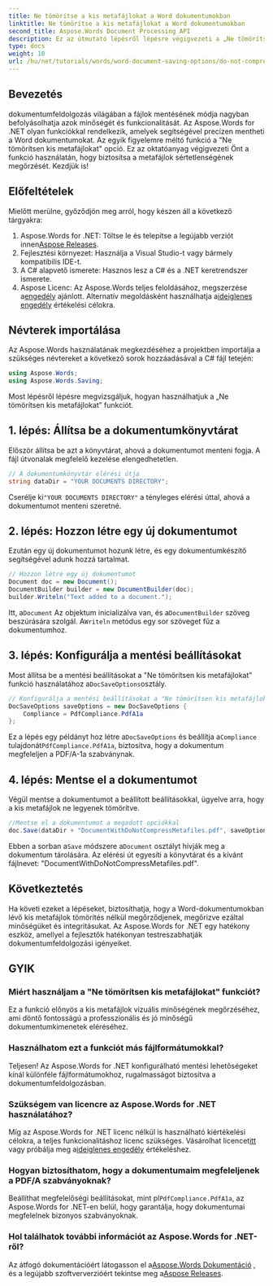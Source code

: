 ```yaml
---
title: Ne tömörítse a kis metafájlokat a Word dokumentumokban
linktitle: Ne tömörítse a kis metafájlokat a Word dokumentumokban
second_title: Aspose.Words Document Processing API
description: Ez az útmutató lépésről lépésre végigvezeti a „Ne tömörítsen kis metafájlokat” funkció használatának folyamatán, biztosítva ezzel, hogy dokumentumai a mentési folyamat során megőrizzék sértetlenségüket és minőségüket.
type: docs
weight: 10
url: /hu/net/tutorials/words/word-document-saving-options/do-not-compress-small-metafiles-word-documents/
---
```

## Bevezetés

dokumentumfeldolgozás világában a fájlok mentésének módja nagyban befolyásolhatja azok minőségét és funkcionalitását. Az Aspose.Words for .NET olyan funkciókkal rendelkezik, amelyek segítségével precízen mentheti a Word dokumentumokat. Az egyik figyelemre méltó funkció a "Ne tömörítsen kis metafájlokat" opció. Ez az oktatóanyag végigvezeti Önt a funkció használatán, hogy biztosítsa a metafájlok sértetlenségének megőrzését. Kezdjük is!

## Előfeltételek

Mielőtt merülne, győződjön meg arról, hogy készen áll a következő tárgyakra:

1.  Aspose.Words for .NET: Töltse le és telepítse a legújabb verziót innen[Aspose Releases](https://releases.aspose.com/words/net/).
2. Fejlesztési környezet: Használja a Visual Studio-t vagy bármely kompatibilis IDE-t.
3. A C# alapvető ismerete: Hasznos lesz a C# és a .NET keretrendszer ismerete.
4.  Aspose Licenc: Az Aspose.Words teljes feloldásához, megszerzése a[engedély](https://purchase.aspose.com/buy) ajánlott. Alternatív megoldásként használhatja a[ideiglenes engedély](https://purchase.aspose.com/temporary-license/) értékelési célokra.

## Névterek importálása

Az Aspose.Words használatának megkezdéséhez a projektben importálja a szükséges névtereket a következő sorok hozzáadásával a C# fájl tetején:

```csharp
using Aspose.Words;
using Aspose.Words.Saving;
```

Most lépésről lépésre megvizsgáljuk, hogyan használhatjuk a „Ne tömörítsen kis metafájlokat” funkciót.

## 1. lépés: Állítsa be a dokumentumkönyvtárat

Először állítsa be azt a könyvtárat, ahová a dokumentumot menteni fogja. A fájl útvonalak megfelelő kezelése elengedhetetlen.

```csharp
// A dokumentumkönyvtár elérési útja
string dataDir = "YOUR DOCUMENTS DIRECTORY";
```

 Cserélje ki`"YOUR DOCUMENTS DIRECTORY"` a tényleges elérési úttal, ahová a dokumentumot menteni szeretné.

## 2. lépés: Hozzon létre egy új dokumentumot

Ezután egy új dokumentumot hozunk létre, és egy dokumentumkészítő segítségével adunk hozzá tartalmat.

```csharp
// Hozzon létre egy új dokumentumot
Document doc = new Document();
DocumentBuilder builder = new DocumentBuilder(doc);
builder.Writeln("Text added to a document.");
```

 Itt, a`Document` Az objektum inicializálva van, és a`DocumentBuilder` szöveg beszúrására szolgál. A`Writeln` metódus egy sor szöveget fűz a dokumentumhoz.

## 3. lépés: Konfigurálja a mentési beállításokat

 Most állítsa be a mentési beállításokat a "Ne tömörítsen kis metafájlokat" funkció használatához a`DocSaveOptions`osztály.

```csharp
// Konfigurálja a mentési beállításokat a "Ne tömörítsen kis metafájlokat" funkcióval
DocSaveOptions saveOptions = new DocSaveOptions {
    Compliance = PdfCompliance.PdfA1a
};
```

 Ez a lépés egy példányt hoz létre a`DocSaveOptions` és beállítja a`Compliance` tulajdonát`PdfCompliance.PdfA1a`, biztosítva, hogy a dokumentum megfeleljen a PDF/A-1a szabványnak.

## 4. lépés: Mentse el a dokumentumot

Végül mentse a dokumentumot a beállított beállításokkal, ügyelve arra, hogy a kis metafájlok ne legyenek tömörítve.

```csharp
//Mentse el a dokumentumot a megadott opciókkal
doc.Save(dataDir + "DocumentWithDoNotCompressMetafiles.pdf", saveOptions);
```

 Ebben a sorban a`Save` módszere a`Document` osztályt hívják meg a dokumentum tárolására. Az elérési út egyesíti a könyvtárat és a kívánt fájlnevet: "DocumentWithDoNotCompressMetafiles.pdf".

## Következtetés

Ha követi ezeket a lépéseket, biztosíthatja, hogy a Word-dokumentumokban lévő kis metafájlok tömörítés nélkül megőrződjenek, megőrizve ezáltal minőségüket és integritásukat. Az Aspose.Words for .NET egy hatékony eszköz, amellyel a fejlesztők hatékonyan testreszabhatják dokumentumfeldolgozási igényeiket.

## GYIK

### Miért használjam a "Ne tömörítsen kis metafájlokat" funkciót?

Ez a funkció előnyös a kis metafájlok vizuális minőségének megőrzéséhez, ami döntő fontosságú a professzionális és jó minőségű dokumentumkimenetek eléréséhez.

### Használhatom ezt a funkciót más fájlformátumokkal?

Teljesen! Az Aspose.Words for .NET konfigurálható mentési lehetőségeket kínál különféle fájlformátumokhoz, rugalmasságot biztosítva a dokumentumfeldolgozásban.

### Szükségem van licencre az Aspose.Words for .NET használatához?

Míg az Aspose.Words for .NET licenc nélkül is használható kiértékelési célokra, a teljes funkcionalitáshoz licenc szükséges. Vásárolhat licencet[itt](https://purchase.aspose.com/buy) vagy próbálja meg a[ideiglenes engedély](https://purchase.aspose.com/temporary-license/) értékeléshez.

### Hogyan biztosíthatom, hogy a dokumentumaim megfeleljenek a PDF/A szabványoknak?

 Beállíthat megfelelőségi beállításokat, mint pl`PdfCompliance.PdfA1a`, az Aspose.Words for .NET-en belül, hogy garantálja, hogy dokumentumai megfelelnek bizonyos szabványoknak.

### Hol találhatok további információt az Aspose.Words for .NET-ről?

 Az átfogó dokumentációért látogasson el a[Aspose.Words Dokumentáció](https://reference.aspose.com/words/net/) , és a legújabb szoftververzióért tekintse meg a[Aspose Releases](https://releases.aspose.com/words/net/).